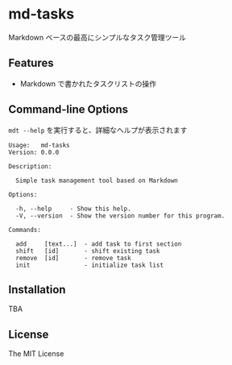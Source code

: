 # md-tasks

Markdown ベースの最高にシンプルなタスク管理ツール

## Features

* Markdown で書かれたタスクリストの操作

## Command-line Options

`mdt --help` を実行すると、詳細なヘルプが表示されます

```
Usage:   md-tasks
Version: 0.0.0

Description:

  Simple task management tool based on Markdown

Options:

  -h, --help     - Show this help.
  -V, --version  - Show the version number for this program.

Commands:

  add     [text...]  - add task to first section
  shift   [id]       - shift existing task
  remove  [id]       - remove task
  init               - initialize task list
```

## Installation

TBA

## License
The MIT License
